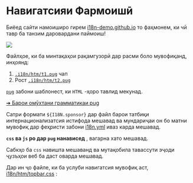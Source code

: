# Навигатсияи Фармоишӣ

Биёед сайти намоиширо гирем [i18n-demo.github.io](//i18n-demo.github.io) то фаҳмонем, ки чӣ тавр ба танзим даровардани паймоиш!

![](https://p.3ti.site/1731036697.avif)

Файлҳое, ки ба минтақаҳои рақамгузорӣ дар расми боло мувофиқанд, инҳоянд:

1. [`.i18n/htm/t1.pug`](https://github.com/i18n-site/demo.i18n.site/blob/main/.i18n/htm/t1.pug) чап
2. Рост [`.i18n/htm/t2.pug`](https://github.com/i18n-site/demo.i18n.site/blob/main/.i18n/htm/t2.pug)

[`pug`](https://pugjs.org) забони шаблонест, ки `HTML` -ҳоро тавлид мекунад.

[➔ Барои омӯхтани грамматикаи pug](https://pugjs.org)

Сатри формати `${I18N.sponsor}` дар файл барои татбиқи интернационализатсия истифода мешавад ва мундариҷаи он бо матни мувофиқ дар феҳристи забони [i18n.yml](https://github.com/i18n-site/demo.i18n.site/blob/main/en/i18n.yml) иваз карда мешавад.

**`css` ва `js` ро дар `pug` нанависед** , вагарна хато мешавад.

Сабкҳо ба `css` навишта мешаванд ва мутақобила тавассути эҷоди ҷузъҳои веб ба даст оварда мешавад.

Дар ин ҷо файле, ки ба услуби навигатсия мувофиқ аст, [i18n/htm/topbar.css](https://github.com/i18n-site/demo.i18n.site/blob/main/.i18n/htm/topbar.css) :